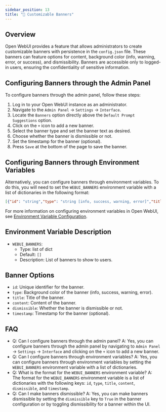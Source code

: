 ```yaml
---
sidebar_position: 13
title: "🔰 Customizable Banners"
---
```


## Overview

Open WebUI provides a feature that allows administrators to create customizable banners with persistence in the `config.json` file. These banners can feature options for content, background color (info, warning, error, or success), and dismissibility. Banners are accessible only to logged-in users, ensuring the confidentiality of sensitive information.

## Configuring Banners through the Admin Panel

To configure banners through the admin panel, follow these steps:

1. Log in to your Open WebUI instance as an administrator.
2. Navigate to the `Admin Panel` -> `Settings` -> `Interface`.
3. Locate the `Banners` option directly above the `Default Prompt Suggestions` option.
4. Click on the `+` icon to add a new banner.
5. Select the banner type and set the banner text as desired.
6. Choose whether the banner is dismissible or not.
7. Set the timestamp for the banner (optional).
8. Press `Save` at the bottom of the page to save the banner.

## Configuring Banners through Environment Variables

Alternatively, you can configure banners through environment variables. To do this, you will need to set the `WEBUI_BANNERS` environment variable with a list of dictionaries in the following format:

```json
[{"id": "string","type": "string [info, success, warning, error]","title": "string","content": "string","dismissible": False,"timestamp": 1000}]
```

For more information on configuring environment variables in Open WebUI, see [Environment Variable Configuration](https://docs.openwebui.com/getting-started/env-configuration#webui_banners).

## Environment Variable Description

- `WEBUI_BANNERS`:
  - Type: list of dict
  - Default: `[]`
  - Description: List of banners to show to users.

## Banner Options

- `id`: Unique identifier for the banner.
- `type`: Background color of the banner (info, success, warning, error).
- `title`: Title of the banner.
- `content`: Content of the banner.
- `dismissible`: Whether the banner is dismissible or not.
- `timestamp`: Timestamp for the banner (optional).

## FAQ

- Q: Can I configure banners through the admin panel?
A: Yes, you can configure banners through the admin panel by navigating to `Admin Panel` -> `Settings` -> `Interface` and clicking on the `+` icon to add a new banner.
- Q: Can I configure banners through environment variables?
A: Yes, you can configure banners through environment variables by setting the `WEBUI_BANNERS` environment variable with a list of dictionaries.
- Q: What is the format for the `WEBUI_BANNERS` environment variable?
A: The format for the `WEBUI_BANNERS` environment variable is a list of dictionaries with the following keys: `id`, `type`, `title`, `content`, `dismissible`, and `timestamp`.
- Q: Can I make banners dismissible?
A: Yes, you can make banners dismissible by setting the `dismissible` key to `True` in the banner configuration or by toggling dismissibility for a banner within the UI.
